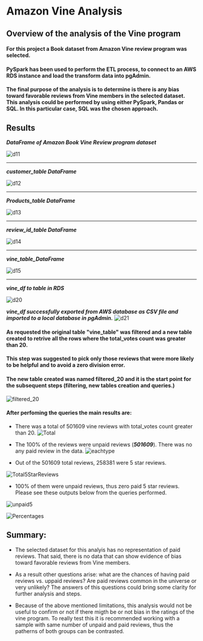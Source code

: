 # Amazon Vine Analysis

## Overview of the analysis of the Vine program
#### For this project a Book dataset from Amazon Vine review program was selected. 
#### PySpark has been used to perform the ETL process, to connect to an AWS RDS instance and load the transform data into pgAdmin. 
#### The final purpose of the analysis is to determine is there is any bias toward favorable reviews from Vine members in the selected dataset.  This analysis could be performed by using either PySpark, Pandas or SQL. In this particular case, SQL was the chosen approach. 

## Results

***DataFrame of Amazon Book Vine Review program dataset***

![d11](https://github.com/Connectime4ever/Amazon_Vine_Analysis/blob/main/d11.png)

---
***customer_table DataFrame***

![d12](https://github.com/Connectime4ever/Amazon_Vine_Analysis/blob/main/d12.png)

---
***Products_table DataFrame*** 

![d13](https://github.com/Connectime4ever/Amazon_Vine_Analysis/blob/main/d13.png)

---

***review_id_table DataFrame***

![d14](https://github.com/Connectime4ever/Amazon_Vine_Analysis/blob/main/d14.png)

---

***vine_table_DataFrame***

![d15](https://github.com/Connectime4ever/Amazon_Vine_Analysis/blob/main/d15.png)

---

***vine_df to table in RDS***

![d20](https://github.com/Connectime4ever/Amazon_Vine_Analysis/blob/main/d20.png)


***vine_df successfully exported from AWS database as CSV file and imported to a local database in pgAdmin.***
![d21](https://github.com/Connectime4ever/Amazon_Vine_Analysis/blob/main/d21.png)

#### As requested the original table "vine_table" was filtered and a new table created to retrive all the rows where the total_votes count was greater than 20.  
#### This step was suggested to pick only those reviews that were more likely to be helpful and to avoid a zero division error. 
#### The new table created was named filtered_20 and it is the start point for the subsequent steps (filtering, new tables creation and queries.)  
![filtered_20](https://github.com/Connectime4ever/Amazon_Vine_Analysis/blob/main/filtered_20.png)


#### After perfoming the queries the main results are:

 + There was a total of 501609 vine reviews with total_votes count greater than 20. 
![Total](https://github.com/Connectime4ever/Amazon_Vine_Analysis/blob/main/Total.png)

+ The 100% of the reviews were unpaid reviews (***501609***). There was no any paid review in the data. 
![eachtype](https://github.com/Connectime4ever/Amazon_Vine_Analysis/blob/main/eachtype.png)

+ Out of the 501609 total reviews, 258381 were 5 star reviews.

![Total5StarReviews](https://github.com/Connectime4ever/Amazon_Vine_Analysis/blob/main/Total5StarReviews.png)

+ 100% of them were unpaid reviews, thus zero paid 5 star reviews. Please see these outputs below from the queries performed. 

![unpaid5](https://github.com/Connectime4ever/Amazon_Vine_Analysis/blob/main/unpaid5.png)

![Percentages](https://github.com/Connectime4ever/Amazon_Vine_Analysis/blob/main/Percentages.png)


## Summary:

 + The selected dataset for this analyis has no representation of paid reviews. That said, there is no data that can show evidence of bias toward favorable reviews from Vine members.  

+ As a result other questions arise: what are the chances of having paid reviews vs. uppaid reviews? Are paid reviews common in the universe or very unlikely? The answers of this questions could bring some clarity for further analysis and steps. 

+ Because of the above mentioned limitations, this analysis would not be useful to confirm or not if there migth be or not bias in the ratings of the vine program.  To really test this it is recommended working with a sample with same number of unpaid and paid reviews, thus the patherns of both groups can be contrasted.


